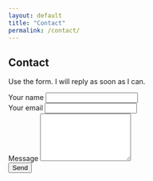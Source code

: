 ```yaml
---
layout: default
title: "Contact"
permalink: /contact/
---
```


## Contact

Use the form. I will reply as soon as I can.

<form action="https://formspree.io/f/your_form_id" method="POST">
  <label>Your name
    <input type="text" name="name" required>
  </label><br>
  <label>Your email
    <input type="email" name="email" required>
  </label><br>
  <label>Message
    <textarea name="message" rows="6" required></textarea>
  </label><br>
  <!-- Honeypot -->
  <input type="text" name="_gotcha" style="display:none">
  <button type="submit">Send</button>
</form>
